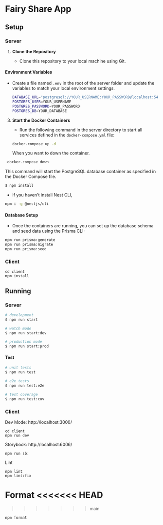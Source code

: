 # Fairy Share App

## Setup

### Server

1. **Clone the Repository**

   - Clone this repository to your local machine using Git.

#### Environment Variables

- Create a file named `.env` in the root of the server folder and update the variables to match your local environment settings.

  ```bash
  DATABASE_URL="postgresql://YOUR_USERNAME:YOUR_PASSWORD@localhost:5432/YOUR_DATABASE?schema=public"
  POSTGRES_USER=YOUR_USERNAME
  POSTGRES_PASSWORD=YOUR_PASSWORD
  POSTGRES_DB=YOUR_DATABASE
  ```

3. **Start the Docker Containers**

   - Run the following command in the server directory to start all services defined in the `docker-compose.yml` file:

   ```bash
   docker-compose up -d
   ```

   When you want to down the container.

```bash
 docker-compose down
```

This command will start the PostgreSQL database container as specified in the Docker Compose file.

```bash
$ npm install
```

- If you haven't install Nest CLI,

```bash
npm i -g @nestjs/cli
```

#### Database Setup

- Once the containers are running, you can set up the database schema and seed data using the Prisma CLI:

```bash
npm run prisma:generate
npm run prisma:migrate
npm run prisma:seed
```

### Client

```
cd client
npm install
```

## Running

### Server

```bash
# development
$ npm run start

# watch mode
$ npm run start:dev

# production mode
$ npm run start:prod
```

#### Test

```bash
# unit tests
$ npm run test

# e2e tests
$ npm run test:e2e

# test coverage
$ npm run test:cov
```

### Client

Dev Mode: http://localhost:3000/

```
cd client
npm run dev
```

Storybook: http://localhost:6006/
```
npm run sb:
```

Lint
```
npm lint
npm lint:fix
```

Format
<<<<<<< HEAD
=======

>>>>>>> main
```
npm format
```
